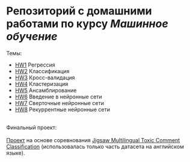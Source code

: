 # Репозиторий с домашними работами по курсу *Машинное обучение*

Темы:
- [HW1](https://github.com/slowwavesleep/HSE_ML/blob/master/HW1/HW1.ipynb) Регрессия
- [HW2](https://github.com/slowwavesleep/HSE_ML/blob/master/HW2/HW2.ipynb) Классификация
- [HW3](https://github.com/slowwavesleep/HSE_ML/blob/master/HW3/HW3.ipynb) Кросс-валидация
- [HW4](https://github.com/slowwavesleep/HSE_ML/blob/master/HW4/HW4.ipynb) Кластеризация
- [HW5](https://github.com/slowwavesleep/HSE_ML/blob/master/HW5/HW5.ipynb) Ансамблирование
- [HW6](https://github.com/slowwavesleep/HSE_ML/blob/master/HW6/HW6.ipynb) Введение в нейронные сети
- [HW7](https://github.com/slowwavesleep/HSE_ML/blob/master/HW7/HW7.ipynb) Сверточные нейронные сети
- [HW8](https://github.com/slowwavesleep/HSE_ML/blob/master/HW8/HW8.ipynb) Рекуррентные нейронные сети

<br>Финальный проект:<br> <br>
[Проект](https://github.com/slowwavesleep/HSE_ML/blob/master/Project/ml_project.ipynb) на основе соревнования [Jigsaw Multilingual Toxic Comment Classification](https://www.kaggle.com/c/jigsaw-multilingual-toxic-comment-classification/) (использовалась только часть датасета на английском языке).
